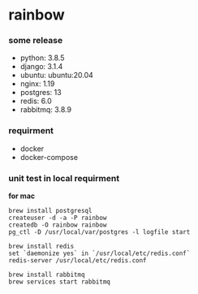 # rainbow

### some release

+ python: 3.8.5
+ django: 3.1.4
+ ubuntu: ubuntu:20.04
+ nginx: 1.19
+ postgres: 13
+ redis: 6.0
+ rabbitmq: 3.8.9


### requirment

+ docker
+ docker-compose

### unit test in local requirment

**for mac**
```shell script
brew install postgresql
createuser -d -a -P rainbow
createdb -O rainbow rainbow
pg_ctl -D /usr/local/var/postgres -l logfile start
```

```shell script
brew install redis
set `daemonize yes` in `/usr/local/etc/redis.conf`
redis-server /usr/local/etc/redis.conf
```

```shell script
brew install rabbitmq
brew services start rabbitmq
```
